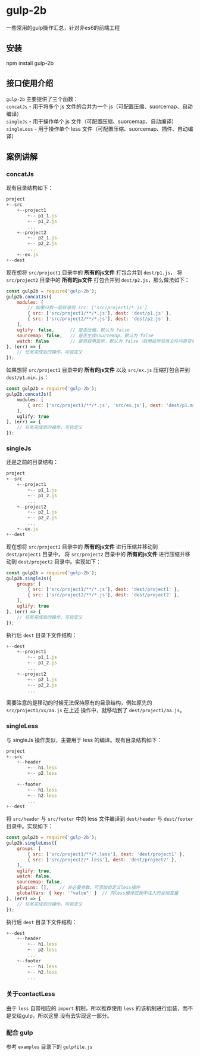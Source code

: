 # gulp-2b  
一些常用的gulp操作汇总，针对非es6的前端工程  

## 安装
npm install gulp-2b

## 接口使用介绍  
`gulp-2b` 主要提供了三个函数：  
`concatJs` - 用于将多个 js 文件的合并为一个 js（可配置压缩、suorcemap、自动编译）  
`singleJs` - 用于操作单个 js 文件（可配置压缩、suorcemap、自动编译）  
`singleLess` - 用于操作单个 less 文件（可配置压缩、suorcemap、插件、自动编译）  

## 案例讲解  
### concatJs  
现有目录结构如下：  

```javascript
project
+--src
    +--project1
        +-- p1_1.js
        +-- p1_2.js
        ...
    +--project2
        +-- p2_1.js
        +-- p2_2.js
        ...
    +--ex.js
+--dest
```

现在想将 `src/project1` 目录中的 **所有的js文件** 打包合并到 `dest/p1.js`，
将 `src/project2` 目录中的 **所有的js文件** 打包合并到 `dest/p2.js`，那么做法如下：

```javascript
const gulp2b = require('gulp-2b');
gulp2b.concatJs({
    modules: [
        // 如果只取一层目录则 src: ['src/project1/*.js']
        { src: ['src/project1/**/*.js'], dest: 'dest/p1.js' },
        { src: ['src/project2/**/*.js'], dest: 'dest/p2.js' },
    ],
    uglify: false,      // 是否压缩，默认为 false
    sourcemap: false,   // 是否生成sourcemap，默认为 false
    watch: false        // 是否启用监听，默认为 false（启用监听后当文件内容变动时，自动重新打包）
}, (err) => {
    // 任务完成后的操作，可自定义
});
```

如果想将 `src/project1` 目录中的 **所有的js文件** 以及 `src/ex.js` 压缩打包合并到 `dest/p1.min.js`：
```javascript
const gulp2b = require('gulp-2b');
gulp2b.concatJs([
    modules: [
        { src: ['src/project1/**/*.js', 'src/ex.js'], dest: 'dest/p1.min.js' }
    ],
    uglify: true
], (err) => {
    // 任务完成后的操作，可自定义
});
```

### singleJs
还是之前的目录结构：

```javascript
project
+--src
    +--project1
        +-- p1_1.js
        +-- p1_2.js
        ...
    +--project2
        +-- p2_1.js
        +-- p2_2.js
        ...
    +--ex.js
+--dest
```

现在想将 `src/project1` 目录中的 **所有的js文件** 进行压缩并移动到 `dest/project1` 目录中，
将 `src/project2` 目录中的 **所有的js文件** 进行压缩并移动到 `dest/project2` 目录中。实现如下：

```javascript
const gulp2b = require('gulp-2b');
gulp2b.singleJs({
    groups: [
        { src: ['src/project1/**/*.js'], dest: 'dest/project1' },
        { src: ['src/project2/**/*.js'], dest: 'dest/project2' },
    ],
    uglify: true
}, (err) => {
    // 任务完成后的操作，可自定义
});
```

执行后 `dest` 目录下文件结构：

```javascript
+--dest
    +--project1
        +-- p1_1.js
        +-- p1_2.js
        ...
    +--project2
        +-- p2_1.js
        +-- p2_2.js
        ...
```

需要注意的是移动的时候无法保持原有的目录结构，例如原先的 `src/project1/xx/aa.js` 在上述
操作中，就移动到了 `dest/project1/aa.js`。

### singleLess
与 singleJs 操作类似，主要用于 less 的编译。现有目录结构如下：

```javascript
project
+--src
    +--header
        +-- h1.less
        +-- p2.less
        ...
    +--footer
        +-- h1.less
        +-- h2.less
        ...
+--dest
```

将 `src/header` 与 `src/footer` 中的 less 文件编译到 `dest/header` 与 `dest/footer` 目录中。实现如下：

```javascript
const gulp2b = require('gulp-2b');
gulp2b.singleLess({
    groups: [
        { src: ['src/project1/**/*.less'], dest: 'dest/project1' },
        { src: ['src/project2/*.less'], dest: 'dest/project2' },
    ],
    uglify: true,
    watch: false,
    sourcemap: false,
    plugins: [],    // 非必要参数，可添加自定义less插件
    globalVars: { key: '"value"' }  // 向less编译过程中注入的全局变量
}, (err) => {
    // 任务完成后的操作，可自定义
});
```

执行后 `dest` 目录下文件结构：

```javascript
+--dest
    +--header
        +-- h1.less
        +-- p2.less
        ...
    +--footer
        +-- h1.less
        +-- h2.less
        ...
```

### 关于contactLess
由于 `less` 自带相应的 `import` 机制，所以推荐使用 `less` 的该机制进行组装，而不是交给gulp，所以这里
没有去实现这一部分。

### 配合 gulp
参考 `examples` 目录下的 `gulpfile.js`